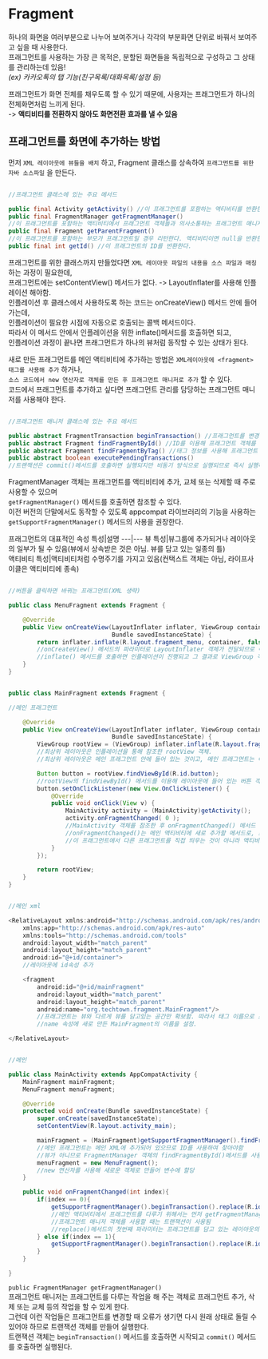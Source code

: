 # Fragment
하나의 화면을 여러부분으로 나누어 보여주거나 각각의 부분화면 단위로 바꿔서 보여주고 싶을 때 사용한다.  
프래그먼트를 사용하는 가장 큰 목적은, 분할된 화면들을 독립적으로 구성하고 그 상태를 관리하는데 있음!  
*(ex) 카카오톡의 탭 기능(친구목록/대화목록/설정 등)*  

프래그먼트가 화면 전체를 채우도록 할 수 있기 때문에, 사용자는 프래그먼트가 하나의 전체화면처럼 느끼게 된다.  
-> **액티비티를 전환하지 않아도 화면전환 효과를 낼 수 있음**  

## 프래그먼트를 화면에 추가하는 방법 
먼저 `XML 레이아웃에 뷰들을 배치` 하고, Fragment 클래스를 상속하여 `프래그먼트를 위한 자바 소스파일` 을 만든다.  

```java

//프래그먼트 클래스에 있는 주요 메서드

public final Activity getActivity() //이 프래그먼트를 포함하는 액티비티를 반환한다.
public final FragmentManager getFragmentManager()
//이 프래그먼트를 포함하는 액티비티에서 프래그먼트 객체들과 의사소통하는 프래그먼트 매니저를 반환한다.
public final Fragment getParentFragment()
//이 프래그먼트를 포함하는 부모가 프래그먼트일 경우 리턴한다. 액티비티이면 null을 반환한다.
public final int getId() //이 프래그먼트의 ID를 반환한다.

```

프래그먼트를 위한 클래스까지 만들었다면 `XML 레이아웃 파일의 내용을 소스 파일과 매칭`하는 과정이 필요한데,  
프래그먼트에는 setContentView() 메서드가 없다. -> LayoutInflater를 사용해 인플레이션 해야함.  
인플레이션 후 클래스에서 사용하도록 하는 코드는 onCreateView() 메서드 안에 들어가는데,  
인플레이션이 필요한 시점에 자동으로 호출되는 콜백 메서드이다.  
따라서 이 메서드 안에서 인플레이션을 위한 inflate()메서드를 호출하면 되고,  
인플레이션 과정이 끝나면 프래그먼트가 하나의 뷰처럼 동작할 수 있는 상태가 된다.  

새로 만든 프래그먼트를 메인 액티비티에 추가하는 방법은 `XML레이아웃에 <fragment> 태그를 사용해 추가` 하거나,  
`소스 코드에서 new 연산자로 객체를 만든 후 프래그먼트 매니저로 추가` 할 수 있다.  
코드에서 프래그먼트를 추가하고 싶다면 프래그먼트 관리를 담당하는 프래그먼트 매니저를 사용해야 한다.

```java

//프래그먼트 매니저 클래스에 있는 주요 메서드

public abstract FragmentTransaction beginTransaction() //프래그먼트를 변경하기 위한 트랙잭션을 시작한다.
public abstract Fragment findFragmentById() //ID를 이용해 프래그먼트 객체를 찾는다.
public abstract Fragment findFragmentByTag() //태그 정보를 사용해 프래그먼트 객체를 찾는다.
public abstract boolean executePendingTransactions()
//트랜잭션은 commit()메서드를 호출하면 실행되지만 비동기 방식으로 실행되므로 즉시 실행하고 싶다면 이 메서드를 추가로 호출해야 한다.

```

FragmentManager 객체는 프래그먼트를 액티비티에 추가, 교체 또는 삭제할 때 주로 사용할 수 있으며  
`getFragmentManager()` 메서드를 호출하면 참조할 수 있다.  
이전 버전의 단말에서도 동작할 수 있도록 appcompat 라이브러리의 기능을 사용하는  
`getSupportFragmentManager()` 메서드의 사용을 권장한다.  

프래그먼트의 대표적인 속성
특성|설명
---|---
뷰 특성|뷰그룹에 추가되거나 레이아웃의 일부가 될 수 있음(뷰에서 상속받은 것은 아님. 뷰를 담고 있는 일종의 틀)  
액티비티 특성|액티비티처럼 수명주기를 가지고 있음(컨택스트 객체는 아님, 라이프사이클은 액티비티에 종속)  

```java

//버튼을 클릭하면 바뀌는 프래그먼트(XML 생략)

public class MenuFragment extends Fragment {

    @Override
    public View onCreateView(LayoutInflater inflater, ViewGroup container,
                             Bundle savedInstanceState) {
        return inflater.inflate(R.layout.fragment_menu, container, false);
        //onCreateView() 메서드의 파라미터로 LayoutInflater 객체가 전달되므로 이 객체의 inflate() 메서드를 바로 호출할 수 있음.
        //inflate() 메서드를 호출하면 인플레이션이 진행되고 그 결과로 ViewGroup 객체가 반환됨. return으로 반환!
    }
}

```

```java

public class MainFragment extends Fragment {

//메인 프래그먼트

    @Override
    public View onCreateView(LayoutInflater inflater, ViewGroup container,
                             Bundle savedInstanceState) {
        ViewGroup rootView = (ViewGroup) inflater.inflate(R.layout.fragment_main, container, false);
        //최상위 레이아웃은 인플레이션을 통해 참조한 rootView 객체.
        //최상위 레이아웃은 메인 프래그먼트 안에 들어 있는 것이고, 메인 프래그먼트는 이 레이아웃을 화면에 보여주기 위한 틀임.

        Button button = rootView.findViewById(R.id.button);
        //rootView의 findViewById() 메서드를 이용해 레이아웃에 들어 있는 버튼 객체 찾아냄.
        button.setOnClickListener(new View.OnClickListener() {
            @Override
            public void onClick(View v) {
                MainActivity activity = (MainActivity)getActivity();
                activity.onFragmentChanged( 0 );
                //MainActivity 객체를 참조한 후 onFragmentChanged() 메서드 호출
                //onFragmentChanged()는 메인 액티비티에 새로 추가할 메서드로, 프래그먼트 매니저를 이용해 프래그먼트를 전환하는 메서드임
                //이 프래그먼트에서 다른 프래그먼트를 직접 띄우는 것이 아니라 액티비티를 통해 띄워야 함!!
            }
        });

        return rootView;
    }
}

```

```java

//메인 xml

<RelativeLayout xmlns:android="http://schemas.android.com/apk/res/android"
    xmlns:app="http://schemas.android.com/apk/res-auto"
    xmlns:tools="http://schemas.android.com/tools"
    android:layout_width="match_parent"
    android:layout_height="match_parent"
    android:id="@+id/container">
    //레이아웃에 id속성 추가

    <fragment
        android:id="@+id/mainFragment"
        android:layout_width="match_parent"
        android:layout_height="match_parent"
        android:name="org.techtown.fragment.MainFragment"/>
        //프래그먼트는 뷰와 다르게 뷰를 담고있는 공간만 확보함. 따라서 태그 이름으로 프래그먼트의 이름을 사용할 수 없으며,
        //name 속성에 새로 만든 MainFragment의 이름을 설정. 

</RelativeLayout>

```

```java

//메인 

public class MainActivity extends AppCompatActivity {
    MainFragment mainFragment;
    MenuFragment menuFragment;

    @Override
    protected void onCreate(Bundle savedInstanceState) {
        super.onCreate(savedInstanceState);
        setContentView(R.layout.activity_main);

        mainFragment = (MainFragment)getSupportFragmentManager().findFragmentById(R.id.mainFragment);
        //메인 프래그먼트는 메인 XML에 추가되어 있으므로 ID를 사용하여 찾아야함
        //뷰가 아니므로 FragmentManager 객체의 findFragmentById()메서드를 사용해 찾아야 한다.
        menuFragment = new MenuFragment();
        //new 연산자를 사용해 새로운 객체로 만들어 변수에 할당
    }

    public void onFragmentChanged(int index){
        if(index == 0){
            getSupportFragmentManager().beginTransaction().replace(R.id.container,menuFragment).commit();
            //메인 액티비티에서 프래그먼트를 다루기 위해서는 먼저 getFragmentManager()메서드를 호출해 매니저 객체를 참조해야함!
            //프래그먼트 매니저 객체를 사용할 때는 트랜잭션이 사용됨
            //replace()메서드의 첫번째 파라미터는 프래그먼트를 담고 있는 레이아웃의 id가 되어야 함
        } else if(index == 1){
            getSupportFragmentManager().beginTransaction().replace(R.id.container,mainFragment).commit();
        }
    }

}

```

`public FragmentManager getFragmentManager()`  
프래그먼트 매니저는 프래그먼트를 다루는 작업을 해 주는 객체로 프래그먼트 추가, 삭제 또는 교체 등의 작업을 할 수 있게 한다.  
그런데 이런 작업들은 프래그먼트를 변경할 때 오류가 생기면 다시 원래 상태로 돌릴 수 있어야 하므로 트랜잭션 객체를 만들어 실행한다.  
트랜잭션 객체는 `beginTransaction()` 메서드를 호출하면 시작되고 `commit()` 메서드를 호출하면 실행된다.  


